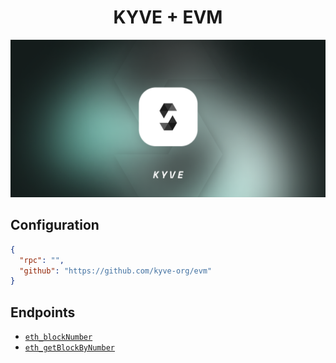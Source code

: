 <!--suppress HtmlDeprecatedAttribute -->

<div align="center">
  <h1>KYVE + EVM</h1>
</div>

![banner](https://github.com/kyve-org/assets/raw/main/banners/EVM.png)

## Configuration  

```json
{
  "rpc": "",
  "github": "https://github.com/kyve-org/evm"
}
```

## Endpoints

- [`eth_blockNumber`](https://ethereum.org/en/developers/docs/apis/json-rpc)
- [`eth_getBlockByNumber`](https://ethereum.org/en/developers/docs/apis/json-rpc)

